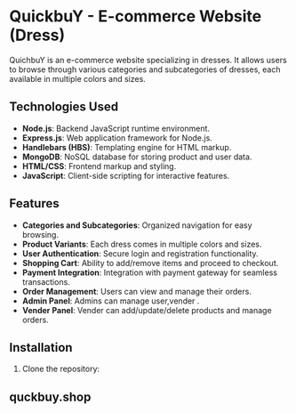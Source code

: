 # QuickbuY - E-commerce Website  (Dress)

QuichbuY is an e-commerce website specializing in dresses. It allows users to browse through various categories and subcategories of dresses, each available in multiple colors and sizes.

## Technologies Used

- **Node.js**: Backend JavaScript runtime environment.
- **Express.js**: Web application framework for Node.js.
- **Handlebars (HBS)**: Templating engine for HTML markup.
- **MongoDB**: NoSQL database for storing product and user data.
- **HTML/CSS**: Frontend markup and styling.
- **JavaScript**: Client-side scripting for interactive features.

## Features

- **Categories and Subcategories**: Organized navigation for easy browsing.
- **Product Variants**: Each dress comes in multiple colors and sizes.
- **User Authentication**: Secure login and registration functionality.
- **Shopping Cart**: Ability to add/remove items and proceed to checkout.
- **Payment Integration**: Integration with payment gateway for seamless transactions.
- **Order Management**: Users can view and manage their orders.
- **Admin Panel**: Admins can manage user,vender .
- **Vender Panel**: Vender can add/update/delete products and manage orders.


## Installation

1. Clone the repository:
## quckbuy.shop

